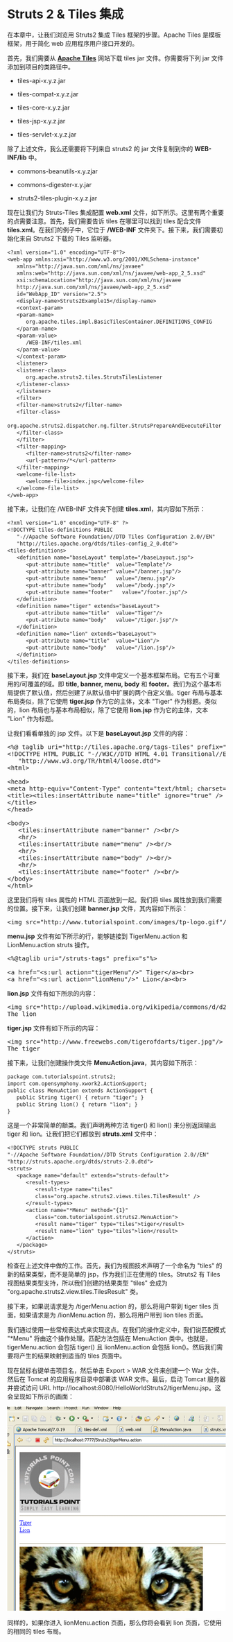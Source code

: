# Struts 2 & Tiles 集成

在本章中，让我们浏览用 Struts2 集成 Tiles 框架的步骤。Apache Tiles 是模板框架，用于简化 web 应用程序用户接口开发的。

首先，我们需要从 [**Apache Tiles**](http://tiles.apache.org/) 网站下载 tiles jar 文件。你需要将下列 jar 文件添加到项目的类路径中。

- tiles-api-x.y.z.jar

- tiles-compat-x.y.z.jar

- tiles-core-x.y.z.jar

- tiles-jsp-x.y.z.jar

- tiles-servlet-x.y.z.jar

除了上述文件，我么还需要将下列来自 struts2 的 jar 文件复制到你的 **WEB-INF/lib** 中。

- commons-beanutils-x.y.zjar

- commons-digester-x.y.jar

- struts2-tiles-plugin-x.y.z.jar

现在让我们为 Struts-Tiles 集成配置 **web.xml** 文件，如下所示。这里有两个重要的点需要注意。首先，我们需要告诉 tiles 在哪里可以找到 tiles 配合文件 **tiles.xml**。在我们的例子中，它位于 **/WEB-INF** 文件夹下。接下来，我们需要初始化来自 Struts2 下载的 Tiles 监听器。

``` 
<?xml version="1.0" encoding="UTF-8"?>
<web-app xmlns:xsi="http://www.w3.org/2001/XMLSchema-instance"
   xmlns="http://java.sun.com/xml/ns/javaee" 
   xmlns:web="http://java.sun.com/xml/ns/javaee/web-app_2_5.xsd"
   xsi:schemaLocation="http://java.sun.com/xml/ns/javaee 
   http://java.sun.com/xml/ns/javaee/web-app_2_5.xsd"
   id="WebApp_ID" version="2.5">
   <display-name>Struts2Example15</display-name>	
   <context-param>
   <param-name>
      org.apache.tiles.impl.BasicTilesContainer.DEFINITIONS_CONFIG
   </param-name>
   <param-value>
      /WEB-INF/tiles.xml
   </param-value>
   </context-param>
   <listener>
   <listener-class>
      org.apache.struts2.tiles.StrutsTilesListener
   </listener-class>
   </listener>
   <filter>
   <filter-name>struts2</filter-name>
   <filter-class>
   org.apache.struts2.dispatcher.ng.filter.StrutsPrepareAndExecuteFilter
   </filter-class>
   </filter>
   <filter-mapping>
      <filter-name>struts2</filter-name>
      <url-pattern>/*</url-pattern>
   </filter-mapping>
   <welcome-file-list>
      <welcome-file>index.jsp</welcome-file>
   </welcome-file-list>
</web-app>
```

接下来，让我们在 /WEB-INF 文件夹下创建 **tiles.xml**，其内容如下所示：

``` 
<?xml version="1.0" encoding="UTF-8" ?>
<!DOCTYPE tiles-definitions PUBLIC
   "-//Apache Software Foundation//DTD Tiles Configuration 2.0//EN"
   "http://tiles.apache.org/dtds/tiles-config_2_0.dtd">
<tiles-definitions>
   <definition name="baseLayout" template="/baseLayout.jsp">
      <put-attribute name="title"  value="Template"/>
      <put-attribute name="banner" value="/banner.jsp"/>
      <put-attribute name="menu"   value="/menu.jsp"/>
      <put-attribute name="body"   value="/body.jsp"/>
      <put-attribute name="footer"   value="/footer.jsp"/>
   </definition>
   <definition name="tiger" extends="baseLayout">
      <put-attribute name="title"  value="Tiger"/>
      <put-attribute name="body"   value="/tiger.jsp"/>      
   </definition>
   <definition name="lion" extends="baseLayout">
      <put-attribute name="title"  value="Lion"/>
      <put-attribute name="body"   value="/lion.jsp"/>      
   </definition> 
</tiles-definitions>
```

接下来，我们在 **baseLayout.jsp** 文件中定义一个基本框架布局。它有五个可重用的/可覆盖的域。即 **title, banner, menu, body** 和 **footer**。我们为这个基本布局提供了默认值，然后创建了从默认值中扩展的两个自定义值。tiger 布局与基本布局类似，除了它使用 **tiger.jsp** 作为它的主体，文本 "Tiger" 作为标题。类似的，lion 布局也与基本布局相似，除了它使用 **lion.jsp** 作为它的主体，文本 "Lion" 作为标题。

让我们看看单独的 jsp 文件。以下是 **baseLayout.jsp** 文件的内容：

<pre class="prettyprint notranslate">
&lt;%@ taglib uri="http://tiles.apache.org/tags-tiles" prefix="tiles"%&gt;
&lt;!DOCTYPE HTML PUBLIC "-//W3C//DTD HTML 4.01 Transitional//EN"
   "http://www.w3.org/TR/html4/loose.dtd"&gt;
&lt;html&gt;

&lt;head&gt;
&lt;meta http-equiv="Content-Type" content="text/html; charset=UTF-8"&gt;
&lt;title&gt;&lt;tiles:insertAttribute name="title" ignore="true" /&gt;
&lt;/title&gt;
&lt;/head&gt;

&lt;body&gt;
   &lt;tiles:insertAttribute name="banner" /&gt;&lt;br/&gt;
   &lt;hr/&gt;
   &lt;tiles:insertAttribute name="menu" /&gt;&lt;br/&gt;
   &lt;hr/&gt;
   &lt;tiles:insertAttribute name="body" /&gt;&lt;br/&gt;
   &lt;hr/&gt;
   &lt;tiles:insertAttribute name="footer" /&gt;&lt;br/&gt;
&lt;/body&gt;
&lt;/html&gt;
</pre>

这里我们将有 tiles 属性的 HTML 页面放到一起。我们将 tiles 属性放到我们需要的位置。接下来，让我们创建 **banner.jsp** 文件，其内容如下所示：

<pre class="prettyprint notranslate">
&lt;img src="http://www.tutorialspoint.com/images/tp-logo.gif"/&gt;
</pre>

**menu.jsp** 文件有如下所示的行，能够链接到 TigerMenu.action 和 LionMenu.action struts 操作。

<pre class="prettyprint notranslate">
&lt;%@taglib uri="/struts-tags" prefix="s"%&gt;

&lt;a href="&lt;s:url action="tigerMenu"/&gt;" Tiger&lt;/a&gt;&lt;br&gt;
&lt;a href="&lt;s:url action="lionMenu"/&gt;" Lion&lt;/a&gt;&lt;br&gt;
</pre>

**lion.jsp** 文件有如下所示的内容：

<pre class="prettyprint notranslate">
&lt;img src="http://upload.wikimedia.org/wikipedia/commons/d/d2/Lion.jpg"/&gt;
The lion
</pre>

**tiger.jsp** 文件有如下所示的内容：

<pre class="prettyprint notranslate">
&lt;img src="http://www.freewebs.com/tigerofdarts/tiger.jpg"/&gt;
The tiger
</pre>

接下来，让我们创建操作类文件 **MenuAction.java**，其内容如下所示：

``` 
package com.tutorialspoint.struts2;
import com.opensymphony.xwork2.ActionSupport;
public class MenuAction extends ActionSupport {
   public String tiger() { return "tiger"; }
   public String lion() { return "lion"; }	
}
```

这是一个非常简单的额类。我们声明两种方法 tiger() 和 lion() 来分别返回输出 tiger 和 lion。让我们把它们都放到 **struts.xml** 文件中：

``` 
<!DOCTYPE struts PUBLIC
"-//Apache Software Foundation//DTD Struts Configuration 2.0//EN"
"http://struts.apache.org/dtds/struts-2.0.dtd">
<struts>
   <package name="default" extends="struts-default">
      <result-types>
         <result-type name="tiles" 
         class="org.apache.struts2.views.tiles.TilesResult" />
      </result-types>
      <action name="*Menu" method="{1}" 
         class="com.tutorialspoint.struts2.MenuAction">
         <result name="tiger" type="tiles">tiger</result>
         <result name="lion" type="tiles">lion</result>
      </action>
   </package>
</struts>
```
检查在上述文件中做的工作。首先，我们为视图技术声明了一个命名为 "tiles" 的新的结果类型，而不是简单的 jsp，作为我们正在使用的 tiles。Struts2 有 Tiles 视图结果类型支持，所以我们创建的结果类型 "tiles" 会成为 "org.apache.struts2.view.tiles.TilesResult" 类。

接下来，如果说请求是为 /tigerMenu.action 的，那么将用户带到 tiger tiles 页面，如果请求是为  /lionMenu.action 的，那么将用户带到 lion tiles 页面。

我们通过使用一些常规表达式来实现这点。在我们的操作定义中，我们说匹配模式 "*Menu" 将由这个操作处理。匹配方法包括在 MenuAction 类中。也就是，tigerMenu.action 会包括 tiger() 且 lionMenu.action 会包括 lion()。然后我们需要将产生的结果映射到适当的 tiles 页面中。

现在鼠标右键单击项目名，然后单击 Export > WAR 文件来创建一个 War 文件。然后在 Tomcat 的应用程序目录中部署该 WAR 文件。最后，启动 Tomcat 服务器并尝试访问 URL http://localhost:8080/HelloWorldStruts2/tigerMenu.jsp。这会呈现如下所示的画面：

![](images/struts_tiles.gif)

同样的，如果你进入 lionMenu.action 页面，那么你将会看到 lion 页面，它使用的相同的 tiles 布局。
